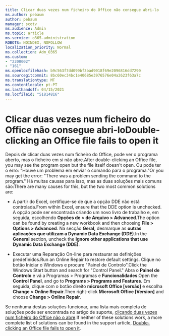 ```yaml
---
title: Clicar duas vezes num ficheiro do Office não consegue abri-lo
ms.author: pebaum
author: pebaum
manager: scotv
ms.audience: Admin
ms.topic: article
ms.service: o365-administration
ROBOTS: NOINDEX, NOFOLLOW
localization_priority: Normal
ms.collection: Adm_O365
ms.custom:
- "2200002"
- "161"
ms.openlocfilehash: b9c563f7dd099bf3bad9018f69e2096816dd7290
ms.sourcegitcommit: 8bc60ec34bc1e40685e3976576e04a2623f63a7c
ms.translationtype: MT
ms.contentlocale: pt-PT
ms.lasthandoff: 04/15/2021
ms.locfileid: "51814816"
---
```

# <a name="double-clicking-an-office-file-fails-to-open-it"></a><span data-ttu-id="bebe5-102">Clicar duas vezes num ficheiro do Office não consegue abri-lo</span><span class="sxs-lookup"><span data-stu-id="bebe5-102">Double-clicking an Office file fails to open it</span></span>

<span data-ttu-id="bebe5-103">Depois de clicar duas vezes num ficheiro do Office, pode ver o programa aberto, mas o ficheiro em si não abre.</span><span class="sxs-lookup"><span data-stu-id="bebe5-103">After double-clicking an Office file, you may see the program open but the file itself doesn't open.</span></span> <span data-ttu-id="bebe5-104">Ou pode ter o erro: "Houve um problema em enviar o comando para o programa."</span><span class="sxs-lookup"><span data-stu-id="bebe5-104">Or you may get the error: "There was a problem sending the command to the program."</span></span> <span data-ttu-id="bebe5-105">Há muitas causas para isso, mas as duas soluções mais comuns são:</span><span class="sxs-lookup"><span data-stu-id="bebe5-105">There are many causes for this, but the two most common solutions are:</span></span>

- <span data-ttu-id="bebe5-106">A partir do Excel, certifique-se de que a opção DDE não está controlada.</span><span class="sxs-lookup"><span data-stu-id="bebe5-106">From within Excel, ensure that the DDE option is unchecked.</span></span> <span data-ttu-id="bebe5-107">A opção pode ser encontrada criando um novo livro de trabalho e, em seguida, escolhendo **Opções de > de Arquivo > Advanced**.</span><span class="sxs-lookup"><span data-stu-id="bebe5-107">The option can be found by creating a new workbook and then choosing **File > Options > Advanced**.</span></span> <span data-ttu-id="bebe5-108">Na secção **Geral,** desmarque as **outras aplicações que utilizam a Dynamic Data Exchange (DDE)**.</span><span class="sxs-lookup"><span data-stu-id="bebe5-108">In the **General** section, uncheck the **Ignore other applications that use Dynamic Data Exchange (DDE)**.</span></span>

- <span data-ttu-id="bebe5-109">Executar uma Reparação On-line para restaurar as definições predefinidos.</span><span class="sxs-lookup"><span data-stu-id="bebe5-109">Run an Online Repair to restore default settings.</span></span> <span data-ttu-id="bebe5-110">Clique no botão Iniciar o Windows e procure "Painel de Controlo".</span><span class="sxs-lookup"><span data-stu-id="bebe5-110">Click the Windows Start button and search for "Control Panel."</span></span> <span data-ttu-id="bebe5-111">Abra o **Painel de Controlo** e vá a Programas > Programas e **Funcionalidades**.</span><span class="sxs-lookup"><span data-stu-id="bebe5-111">Open the **Control Panel**, and go to **Programs > Programs and Features**.</span></span> <span data-ttu-id="bebe5-112">Em seguida, clique com o botão direito **microsoft Office [versão]** e escolha **Change > Online Repair**.</span><span class="sxs-lookup"><span data-stu-id="bebe5-112">Then right-click **Microsoft Office [Version]** and choose **Change > Online Repair**.</span></span>

<span data-ttu-id="bebe5-113">Se nenhuma destas soluções funcionar, uma lista mais completa de soluções pode ser encontrada no artigo de suporte, [clicando duas vezes num ficheiro do Office não o abre](https://support.office.com/article/Double-clicking-an-Office-file-fails-to-open-it-1e9c0ad9-34c8-4440-a42e-d30186b29ed6).</span><span class="sxs-lookup"><span data-stu-id="bebe5-113">If neither of these solutions work, a more complete list of solutions can be found in the support article, [Double-clicking an Office file fails to open it](https://support.office.com/article/Double-clicking-an-Office-file-fails-to-open-it-1e9c0ad9-34c8-4440-a42e-d30186b29ed6).</span></span>
